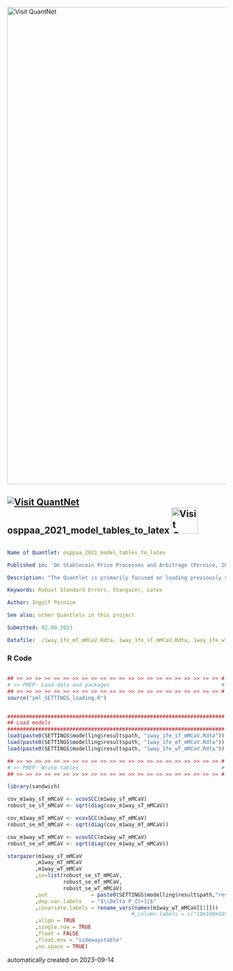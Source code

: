 [<img src="https://github.com/QuantLet/Styleguide-and-FAQ/blob/master/pictures/banner.png" width="1100" alt="Visit QuantNet">](http://quantlet.de/)

## [<img src="https://github.com/QuantLet/Styleguide-and-FAQ/blob/master/pictures/qloqo.png" alt="Visit QuantNet">](http://quantlet.de/) **osppaa_2021_model_tables_to_latex** [<img src="https://github.com/QuantLet/Styleguide-and-FAQ/blob/master/pictures/QN2.png" width="60" alt="Visit QuantNet 2.0">](http://quantlet.de/)

```yaml

Name of Quantlet: osppaa_2021_model_tables_to_latex

Published in: 'On Stablecoin Price Processes and Arbitrage (Pernice, 2021)'

Description: "The Quantlet is primarily focused on loading previously saved models and preparing robust standard errors for those models to then produce a table of results. Initially, it loads three models saved in previous steps. It then calculates the robust standard errors for each of these models using the 'sandwich' package. Finally, it uses the 'stargazer' package to create a table that includes the estimated coefficients from the models along with the robust standard errors. This table is saved in a .tex format for later use. "

Keywords: Robust Standard Errors, Stargazer, Latex

Author: Ingolf Pernice

See also: other Quantlets in this project

Submitted: 02.09.2023

Datafile: ./1way_1fe_mT_mMCaV.Rdta, 1way_1fe_sT_mMCaV.Rdta, 1way_1fe_wT_mMCaV.Rdta


```

### R Code
```r

## >> >> >> >> >> >> >> >> >> >> >> >> >> >> >> >> >> >> >> >> >> >> #
# >> PREP: Load data and packages                                    #
## >> >> >> >> >> >> >> >> >> >> >> >> >> >> >> >> >> >> >> >> >> >> #
source("yml_SETTINGS_loading.R")


######################################################################
## Load models
######################################################################
load(paste0(SETTINGS$modelling$resultspath, "1way_1fe_sT_mMCaV.Rdta"))
load(paste0(SETTINGS$modelling$resultspath, "1way_1fe_mT_mMCaV.Rdta"))
load(paste0(SETTINGS$modelling$resultspath, "1way_1fe_wT_mMCaV.Rdta"))

## >> >> >> >> >> >> >> >> >> >> >> >> >> >> >> >> >> >> >> >> >> >> #
# >> PREP: Write tables                                              #
## >> >> >> >> >> >> >> >> >> >> >> >> >> >> >> >> >> >> >> >> >> >> #

library(sandwich)

cov_m1way_sT_mMCaV <- vcovSCC(m1way_sT_mMCaV)
robust_se_sT_mMCaV <- sqrt(diag(cov_m1way_sT_mMCaV))

cov_m1way_mT_mMCaV <- vcovSCC(m1way_mT_mMCaV)
robust_se_mT_mMCaV <- sqrt(diag(cov_m1way_mT_mMCaV))

cov_m1way_wT_mMCaV <- vcovSCC(m1way_wT_mMCaV)
robust_se_wT_mMCaV <- sqrt(diag(cov_m1way_wT_mMCaV))

stargazer(m1way_sT_mMCaV
         ,m1way_mT_mMCaV
         ,m1way_wT_mMCaV
         ,se=list(robust_se_sT_mMCaV,
                  robust_se_mT_mMCaV,
                  robust_se_wT_mMCaV)
         ,out              = paste0(SETTINGS$modelling$resultspath,"result_xT_mMCaV.tex")
         ,dep.var.labels   = "$\\Delta P_{t+1}$"
         ,covariate.labels = rename_vars(names(m1way_wT_mMCaV[[1]]))
                                        #,column.labels = c("10m100m10SD","0.1m1m10SD","1m10m15SD","1m10m5SD")
         ,align = TRUE
         ,single.row = TRUE
         ,float = FALSE
         ,float.env = "sidewaystable"
         ,no.space = TRUE)


```

automatically created on 2023-09-14